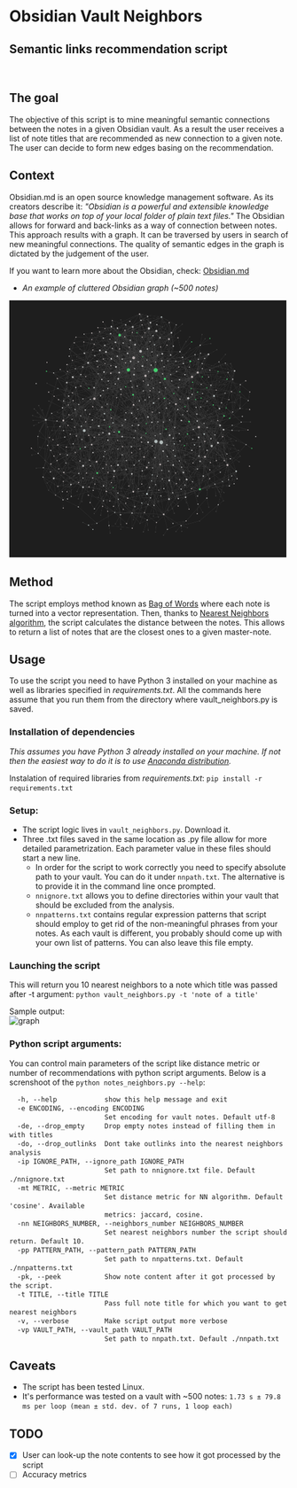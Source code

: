# Obsidian Vault Neighbors
## Semantic links recommendation script
<br>

## The goal 
The objective of this script is to mine meaningful semantic connections between the notes in a given Obsidian vault. As a result the user receives a list of note titles that are recommended as new connection to a given note. The user can decide to form new edges basing on the recommendation. 

## Context
Obsidian.md is an open source knowledge management software. As its creators describe it: _"Obsidian is a powerful and extensible knowledge base that works on top of your 
local folder of plain text files."_ The Obsidian allows for forward and back-links as a way of connection between notes. This approach results with a graph. It can be traversed by users in search of new meaningful connections. The quality of semantic edges in the graph is dictated by the judgement of the user.
<br>

If you want to learn more about the Obsidian, check: [Obsidian.md](obsidian.md)
<br>
* _An example of cluttered Obsidian graph (~500 notes)_

<img src="static/graph_example.png" alt="graph" width="500"/>

## Method
The script employs method known as [Bag of Words](https://scikit-learn.org/stable/modules/feature_extraction.html?highlight=bag+words) where each note is turned into a vector representation. Then, thanks to [Nearest Neighbors algorithm](https://scikit-learn.org/stable/modules/neighbors.html), the script calculates the distance between the notes. This allows to return a list of notes that are the closest ones to a given master-note.

## Usage
To use the script you need to have Python 3 installed on your machine as well as libraries specified in _requirements.txt_. 
All the commands here assume that you run them from the directory where vault_neighbors.py is saved.

### Installation of dependencies
_This assumes you have Python 3 already installed on your machine. If not then the easiest way to do it is to use [Anaconda distribution](https://www.anaconda.com/)._

Instalation of required libraries from _requirements.txt_:
```pip install -r requirements.txt```

### Setup:
* The script logic lives in ```vault_neighbors.py```. Download it.
* Three .txt files saved in the same location as .py file allow for more detailed parametrization. Each parameter value in these files should start a new line.
  * In order for the script to work correctly you need to specify absolute path to your vault. You can do it under ```nnpath.txt```. The alternative is to provide it in the command line once prompted.
  * ```nnignore.txt``` allows you to define directories within your vault that should be excluded from the analysis.
  * ```nnpatterns.txt``` contains regular expression patterns that script should employ to get rid of the non-meaningful phrases from your notes. As each vault is different, you probably should come up with your own list of patterns. You can also leave this file empty.

### Launching the script
This will return you 10 nearest neighbors to a note which title was passed after -t argument:
```python vault_neighbors.py -t 'note of a title'``` 

Sample output:
<br>
<img src="static/sample_output.png" alt="graph">

### Python script arguments:
You can control main parameters of the script like distance metric or number of recommendations with python script arguments. 
Below is a screnshoot of the ```python notes_neighbors.py --help```:

```
  -h, --help            show this help message and exit
  -e ENCODING, --encoding ENCODING
                        Set encoding for vault notes. Default utf-8
  -de, --drop_empty     Drop empty notes instead of filling them in with titles
  -do, --drop_outlinks  Dont take outlinks into the nearest neighbors analysis
  -ip IGNORE_PATH, --ignore_path IGNORE_PATH
                        Set path to nnignore.txt file. Default ./nnignore.txt
  -mt METRIC, --metric METRIC
                        Set distance metric for NN algorithm. Default 'cosine'. Available
                        metrics: jaccard, cosine.
  -nn NEIGHBORS_NUMBER, --neighbors_number NEIGHBORS_NUMBER
                        Set nearest neighbors number the script should return. Default 10.
  -pp PATTERN_PATH, --pattern_path PATTERN_PATH
                        Set path to nnpatterns.txt. Default ./nnpatterns.txt
  -pk, --peek           Show note content after it got processed by the script.
  -t TITLE, --title TITLE
                        Pass full note title for which you want to get nearest neighbors
  -v, --verbose         Make script output more verbose
  -vp VAULT_PATH, --vault_path VAULT_PATH
                        Set path to nnpath.txt. Default ./nnpath.txt
``` 

## Caveats
* The script has been tested Linux. 
* It's performance was tested on a vault with ~500 notes: ```1.73 s ± 79.8 ms per loop (mean ± std. dev. of 7 runs, 1 loop each)```

## TODO

- [x] User can look-up the note contents to see how it got processed by the script
- [ ] Accuracy metrics
